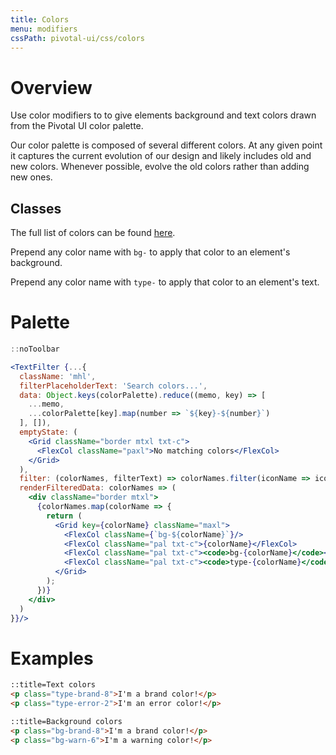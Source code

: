 ```yaml
---
title: Colors
menu: modifiers
cssPath: pivotal-ui/css/colors
---
```


# Overview

Use color modifiers to to give elements background and text colors drawn from the Pivotal UI color palette.

Our color palette is composed of several different colors. At any given point it captures the current
evolution of our design and likely includes old and new colors. Whenever possible, evolve the old
colors rather than adding new ones.

## Classes

The full list of colors can be found [here](/colors/palette).

Prepend any color name with `bg-` to apply that color to an element's background.

Prepend any color name with `type-` to apply that color to an element's text.

# Palette

```jsx
::noToolbar

<TextFilter {...{
  className: 'mhl',
  filterPlaceholderText: 'Search colors...',
  data: Object.keys(colorPalette).reduce((memo, key) => [
    ...memo,
    ...colorPalette[key].map(number => `${key}-${number}`)
  ], []),
  emptyState: (
    <Grid className="border mtxl txt-c">
      <FlexCol className="paxl">No matching colors</FlexCol>
    </Grid>
  ),
  filter: (colorNames, filterText) => colorNames.filter(iconName => iconName.indexOf(filterText.toLowerCase()) > -1),
  renderFilteredData: colorNames => (
    <div className="border mtxl">
      {colorNames.map(colorName => {
        return (
          <Grid key={colorName} className="maxl">
            <FlexCol className={`bg-${colorName}`}/>
            <FlexCol className="pal txt-c">{colorName}</FlexCol>
            <FlexCol className="pal txt-c"><code>bg-{colorName}</code></FlexCol>
            <FlexCol className="pal txt-c"><code>type-{colorName}</code></FlexCol>
          </Grid>
        );
      })}
    </div>
  )
}}/>
```

# Examples

```html
::title=Text colors
<p class="type-brand-8">I'm a brand color!</p>
<p class="type-error-2">I'm an error color!</p>
```

```html
::title=Background colors
<p class="bg-brand-8">I'm a brand color!</p>
<p class="bg-warn-6">I'm a warning color!</p>
```